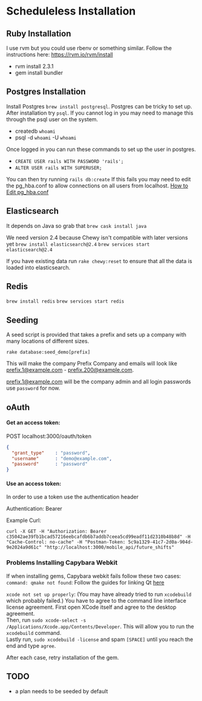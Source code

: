 # Scheduleless Installation

## Ruby Installation

I use rvm but you could use rbenv or something similar. Follow the instructions
here: 
https://rvm.io/rvm/install

* rvm install 2.3.1
* gem install bundler

## Postgres Installation

Install Postgres `brew install postgresql`. Postgres can be tricky to set up. After installation try
`psql`. If you cannot log in you may need to manage this through the psql user
on the system.

* createdb `whoami`
* psql -d `whoami` -U `whoami` 

Once logged in you can run these commands to set up the user in postgres.
* `CREATE USER rails WITH PASSWORD 'rails';`
* `ALTER USER rails WITH SUPERUSER;`

You can then try running `rails db:create` If this fails you may need to edit
the pg_hba.conf to allow connections on all users from localhost.
[How to Edit pg_hba.conf](https://www.postgresql.org/docs/9.1/static/auth-pg-hba-conf.html)

## Elasticsearch

It depends on Java so grab that
`brew cask install java`

We need version 2.4 because Chewy isn't compatible with later versions yet
`brew install elasticsearch@2.4`
`brew services start elasticsearch@2.4`

If you have existing data run `rake chewy:reset` to ensure that all the data is
loaded into elasticsearch.

## Redis

`brew install redis`
`brew services start redis`

## Seeding

A seed script is provided that takes a prefix and sets up a company with many
locations of different sizes.

`rake database:seed_demo[prefix]`

This will make the company Prefix Company and emails will look like
prefix.1@example.com - prefix.200@example.com.

prefix.1@example.com will be the company admin and all login passwords use
`password` for now.

## oAuth

#### Get an access token:

POST localhost:3000/oauth/token

```json
{
  "grant_type"    : "password",
  "username"      : "demo@example.com",
  "password"      : "password"
}
```

#### Use an access token:

In order to use a token use the authentication header

Authentication: Bearer <TokenGoeshere>

Example Curl:
```
curl -X GET -H "Authorization: Bearer c35042ae39fb1bcad57216eebcafdb6b7addb7ceea5cd99eadf11d2310b48b8d" -H "Cache-Control: no-cache" -H "Postman-Token: 5c9a1329-41c7-2d0a-904d-9e2024a9d61c" "http://localhost:3000/mobile_api/future_shifts"
```

### Problems Installing Capybara Webkit
If when installing gems, Capybara webkit fails follow these two cases:  
`command: qmake not found`: Follow the guides for linking Qt [here](https://github.com/thoughtbot/capybara-webkit/wiki/Installing-Qt-and-compiling-capybara-webkit)

`xcode not set up properly`: (You may have already tried to run `xcodebuild` which probably failed.) You have to agree to the command line interface license agreement. First open XCode itself and agree to the desktop agreement.  
Then, run `sudo xcode-select -s /Applications/Xcode.app/Contents/Developer`. This will allow you to run the `xcodebuild` command.  
Lastly run, `sudo xcodebuild -license` and spam `[SPACE]` until you reach the end and type `agree`.

After each case, retry installation of the gem.


## TODO

* a plan needs to be seeded by default
